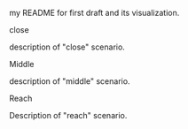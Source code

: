 my README for first draft and its visualization. 

close

description of "close" scenario.

Middle

description of "middle" scenario.

Reach

Description of "reach" scenario.
